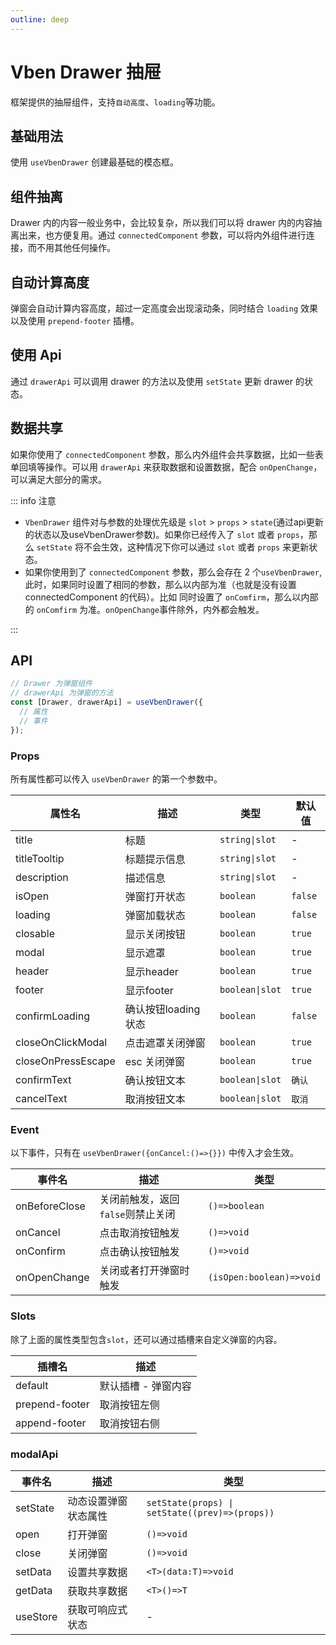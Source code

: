 ```yaml
---
outline: deep
---
```


# Vben Drawer 抽屉

框架提供的抽屉组件，支持`自动高度`、`loading`等功能。

## 基础用法

使用 `useVbenDrawer` 创建最基础的模态框。

<DemoPreview dir="demos/vben-drawer/basic" />

## 组件抽离

Drawer 内的内容一般业务中，会比较复杂，所以我们可以将 drawer 内的内容抽离出来，也方便复用。通过 `connectedComponent` 参数，可以将内外组件进行连接，而不用其他任何操作。

<DemoPreview dir="demos/vben-drawer/extra" />

## 自动计算高度

弹窗会自动计算内容高度，超过一定高度会出现滚动条，同时结合 `loading` 效果以及使用 `prepend-footer` 插槽。

<DemoPreview dir="demos/vben-drawer/auto-height" />

## 使用 Api

通过 `drawerApi` 可以调用 drawer 的方法以及使用 `setState` 更新 drawer 的状态。

<DemoPreview dir="demos/vben-drawer/dynamic" />

## 数据共享

如果你使用了 `connectedComponent` 参数，那么内外组件会共享数据，比如一些表单回填等操作。可以用 `drawerApi` 来获取数据和设置数据，配合 `onOpenChange`，可以满足大部分的需求。

<DemoPreview dir="demos/vben-drawer/shared-data" />

::: info 注意

- `VbenDrawer` 组件对与参数的处理优先级是 `slot` > `props` > `state`(通过api更新的状态以及useVbenDrawer参数)。如果你已经传入了 `slot` 或者 `props`，那么 `setState` 将不会生效，这种情况下你可以通过 `slot` 或者 `props` 来更新状态。
- 如果你使用到了 `connectedComponent` 参数，那么会存在 2 个`useVbenDrawer`, 此时，如果同时设置了相同的参数，那么以内部为准（也就是没有设置 connectedComponent 的代码）。比如 同时设置了 `onComfirm`，那么以内部的 `onComfirm` 为准。`onOpenChange`事件除外，内外都会触发。

:::

## API

```ts
// Drawer 为弹窗组件
// drawerApi 为弹窗的方法
const [Drawer, drawerApi] = useVbenDrawer({
  // 属性
  // 事件
});
```

### Props

所有属性都可以传入 `useVbenDrawer` 的第一个参数中。

| 属性名             | 描述                | 类型            | 默认值  |
| ------------------ | ------------------- | --------------- | ------- |
| title              | 标题                | `string\|slot`  | -       |
| titleTooltip       | 标题提示信息        | `string\|slot`  | -       |
| description        | 描述信息            | `string\|slot`  | -       |
| isOpen             | 弹窗打开状态        | `boolean`       | `false` |
| loading            | 弹窗加载状态        | `boolean`       | `false` |
| closable           | 显示关闭按钮        | `boolean`       | `true`  |
| modal              | 显示遮罩            | `boolean`       | `true`  |
| header             | 显示header          | `boolean`       | `true`  |
| footer             | 显示footer          | `boolean\|slot` | `true`  |
| confirmLoading     | 确认按钮loading状态 | `boolean`       | `false` |
| closeOnClickModal  | 点击遮罩关闭弹窗    | `boolean`       | `true`  |
| closeOnPressEscape | esc 关闭弹窗        | `boolean`       | `true`  |
| confirmText        | 确认按钮文本        | `boolean\|slot` | `确认`  |
| cancelText         | 取消按钮文本        | `boolean\|slot` | `取消`  |

### Event

以下事件，只有在 `useVbenDrawer({onCancel:()=>{}})` 中传入才会生效。

| 事件名 | 描述 | 类型 |
| --- | --- | --- |
| onBeforeClose | 关闭前触发，返回 `false`则禁止关闭 | `()=>boolean` |
| onCancel | 点击取消按钮触发 | `()=>void` |
| onConfirm | 点击确认按钮触发 | `()=>void` |
| onOpenChange | 关闭或者打开弹窗时触发 | `(isOpen:boolean)=>void` |

### Slots

除了上面的属性类型包含`slot`，还可以通过插槽来自定义弹窗的内容。

| 插槽名         | 描述                |
| -------------- | ------------------- |
| default        | 默认插槽 - 弹窗内容 |
| prepend-footer | 取消按钮左侧        |
| append-footer  | 取消按钮右侧        |

### modalApi

| 事件名 | 描述 | 类型 |
| --- | --- | --- |
| setState | 动态设置弹窗状态属性 | `setState(props) \| setState((prev)=>(props))` |
| open | 打开弹窗 | `()=>void` |
| close | 关闭弹窗 | `()=>void` |
| setData | 设置共享数据 | `<T>(data:T)=>void` |
| getData | 获取共享数据 | `<T>()=>T` |
| useStore | 获取可响应式状态 | - |
